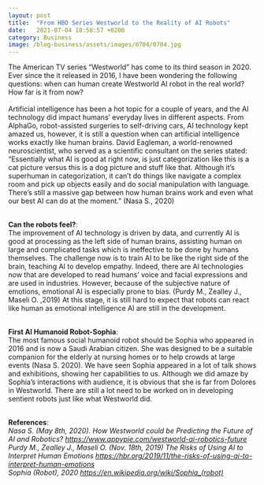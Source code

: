 ```yaml
---
layout: post
title:  "From HBO Series Westworld to the Reality of AI Robots"
date:   2021-07-04 18:58:57 +0200
category: Business
image: /blog-business/assets/images/0704/0704.jpg
---
```

The American TV series “Westworld” has come to its third season in 2020. Ever since the it released in 2016, I have been wondering the following questions: when can human create Westworld AI robot in the real world? How far is it from now?
<br><br>Artificial intelligence has been a hot topic for a couple of years, and the AI technology did impact humans’ everyday lives in different aspects. From AlphaGo, robot-assisted surgeries to self-driving cars, AI technology kept amazed us, however, it is still a question when can artificial intelligence works exactly like human brains. David Eagleman, a world-renowned neuroscientist, who served as a scientific consultant on the series stated: “Essentially what AI is good at right now, is just categorization like this is a cat picture versus this is a dog picture and stuff like that. Although it’s superhuman in categorization, it can’t do things like navigate a complex room and pick up objects easily and do social manipulation with language. There’s still a massive gap between how human brains work and even what our best AI can do at the moment.” (Nasa S., 2020)

<br><b>Can the robots feel?</b>:
<br>The improvement of AI technology is driven by data, and currently AI is good at processing as the left side of human brains, assisting human on large and complicated tasks which is ineffective to be done by humans themselves. The challenge now is to train AI to be like the right side of the brain, teaching AI to develop empathy. Indeed, there are AI technologies now that are developed to read humans’ voice and facial expressions and are used in industries. However, because of the subjective nature of emotions, emotional AI is especially prone to bias. (Purdy M., Zealley J., Maseli O. ,2019) At this stage, it is still hard to expect that robots can react like human as emotional intelligence AI are still in the development. 

<br><b>First AI Humanoid Robot-Sophia</b>:
<br>The most famous social humanoid robot should be Sophia who appeared in 2016 and is now a Saudi Arabian citizen. She was designed to be a suitable companion for the elderly at nursing homes or to help crowds at large events (Nasa S. 2020). We have seen Sophia appeared in a lot of talk shows and exhibitions, showing her capabilities to us. Although we did amaze by Sophia’s interactions with audience, it is obvious that she is far from Dolores in Westworld. There are still a lot need to be worked on in developing sentient robots just like what Westworld did.

<br><b>References</b>:
<br><cite>Nasa S. (May 8th, 2020). How Westworld could be Predicting the Future of AI and Robotics? https://www.appypie.com/westworld-ai-robotics-future</cite>
<br><cite>Purdy M., Zealley J., Maseli O. (Nov. 18th, 2019) The Risks of Using AI to Interpret Human Emotions https://hbr.org/2019/11/the-risks-of-using-ai-to-interpret-human-emotions</cite>
<br><cite>Sophia (Robot), 2020 https://en.wikipedia.org/wiki/Sophia_(robot)</cite>
